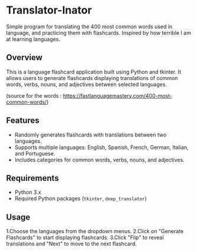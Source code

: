 # Translator-Inator
Simple program for translating the 400 most common words used in language, and practicing them with flashcards. Inspired by how terrible I am at learning languages.

## Overview
This is a language flashcard application built using Python and tkinter. It allows users to generate flashcards displaying translations of common words, verbs, nouns, and adjectives between selected languages.

(source for the words : https://fastlanguagemastery.com/400-most-common-words/)

## Features
- Randomly generates flashcards with translations between two languages.
- Supports multiple languages: English, Spanish, French, German, Italian, and Portuguese.
- Includes categories for common words, verbs, nouns, and adjectives.

## Requirements
- Python 3.x
- Required Python packages (`tkinter`, `deep_translator`)

## Usage
1.Choose the languages from the dropdown menus.
2.Click on "Generate Flashcards" to start displaying flashcards.
3.Click "Flip" to reveal translations and "Next" to move to the next flashcard.
